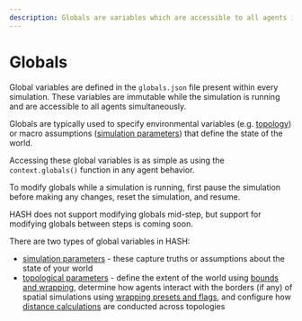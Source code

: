 ```yaml
---
description: Globals are variables which are accessible to all agents in a simulation
---
```


# Globals

Global variables are defined in the `globals.json` file present within every simulation. These variables are immutable while the simulation is running and are accessible to all agents simultaneously.‌

Globals are typically used to specify environmental variables \(e.g. [topology](topology/)\) or macro assumptions \([simulation parameters](basic-properties.md)\) that define the state of the world.

Accessing these global variables is as simple as using the `context.globals()` function in any agent behavior.

To modify globals while a simulation is running, first pause the simulation before making any changes, reset the simulation, and resume.

<Hint style="info">
HASH does not support modifying globals mid-step, but support for modifying globals between steps is coming soon.
</Hint>

There are two types of global variables in HASH:

* [simulation parameters](basic-properties.md) - these capture truths or assumptions about the state of your world
* [topological parameters](topology/) - define the extent of the world using [bounds and wrapping](topology/bounds-and-wrapping.md), determine how agents interact with the borders \(if any\) of spatial simulations using [wrapping presets and flags](topology/wrapping-presets-and-flags.md), and configure how [distance calculations](topology/distance-functions.md) are conducted across topologies


